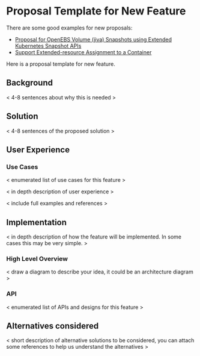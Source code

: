 # Proposal Template for New Feature

There are some good examples for new proposals:

- [Proposal for OpenEBS Volume (jiva) Snapshots using Extended Kubernetes Snapshot APIs](https://github.com/openebs/openebs/blob/master/contribute/design/openebs-jiva-snapshot-design.md)
- [Support Extended-resource Assignment to a Container](https://github.com/kubesphere/kubesphere/issues/1851)

Here is a proposal template for new feature.

## Background

< 4-8 sentences about why this is needed >

## Solution

< 4-8 sentences of the proposed solution >

## User Experience

### Use Cases

< enumerated list of use cases for this feature >

< in depth description of user experience >

< include full examples and references >

## Implementation

< in depth description of how the feature will be implemented. In some cases this may be very simple. >

### High Level Overview

< draw a diagram to describe your idea, it could be an architecture diagram >

### API

< enumerated list of APIs and designs for this feature >

## Alternatives considered

< short description of alternative solutions to be considered, you can attach some references to help us understand the alternatives >
